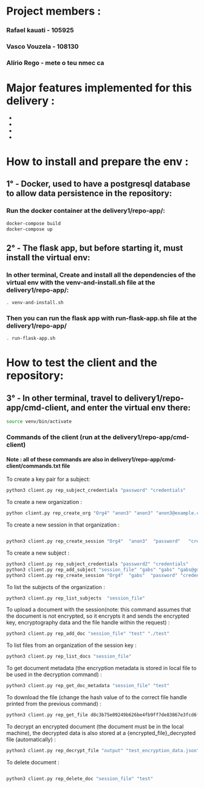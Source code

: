 # Project members :

### Rafael kauati - 105925
### Vasco Vouzela - 108130
### Alírio Rego   - mete o teu nmec ca

# Major features implemented for this delivery :
*
*
*
*

# How to install and prepare the env :

## 1° - Docker, used to have a postgresql database to allow data persistence in the repository:

### Run the docker container at the delivery1/repo-app/:

```bash
docker-compose build
docker-compose up
```

## 2° - The flask app, but before starting it, must install the virtual env:

### In other terminal, Create and install all the dependencies of the virtual env with the venv-and-install.sh file at the delivery1/repo-app/:

```bash
. venv-and-install.sh
```

### Then you can run the flask app with run-flask-app.sh file at the delivery1/repo-app/

```bash
. run-flask-app.sh
```

# How to test the client and the repository:

## 3° - In other terminal, travel to delivery1/repo-app/cmd-client, and enter the virtual env there: 
```bash
source venv/bin/activate
```

### Commands of the client (run at the delivery1/repo-app/cmd-client)
#### Note : all of these commands are also in delivery1/repo-app/cmd-client/commands.txt file

To create a key pair for a subject:
```bash
python3 client.py rep_subject_credentials "password" "credentials"
```

To create a new organization :
```bash
python client.py rep_create_org "Org4" "anon3" "anon3" "anon3@example.com" "credentials"  --repo "localhost:5000"
```

To create a new session in that organization :
```bash

python3 client.py rep_create_session "Org4"  "anon3"  "password"   "credentials" "session_file"  --key "../public_key.pem"
```


To create a new subject :
```bash
python3 client.py rep_subject_credentials "password2" "credentials"
python3 client.py rep_add_subject "session_file" "gabs" "gabs" "gabs@gmail.com"  "credentials"
python3 client.py rep_create_session "Org4"  "gabs"  "password" "credentials" "session_file"
```

To list the subjects of the organization :
```bash
python3 client.py rep_list_subjects  "session_file"
```

To upload a document with the session(note: this command assumes that the document is not encrypted, so it encrypts it and sends the encrypted key, encryptography data and the file handle within the request) :
```bash
python3 client.py rep_add_doc "session_file" "test" "./test"
```

To list files from an organization of the session key :
```bash
python3 client.py rep_list_docs "session_file"
```

To get document metadata (the encryption metadata is stored in local file to be used in the decryption command) :
```bash
python3 client.py rep_get_doc_metadata "session_file" "test"
```

To download the file (change the hash value of to the correct file handle printed from the previous command) :
```bash
python3 client.py rep_get_file d8c3b75e09249b626be4fb9ff7de83867e3fcd6f1afa664c5131d81055ac8867 -f  "output"
```

To decrypt an encrypted document (the document must be in the local machine), the decrypted data is also stored at a {encrypted_file}_decrypted file (automatically) :
```bash
python3 client.py rep_decrypt_file "output" "test_encryption_data.json"
```
To delete document :
```bash

python3 client.py rep_delete_doc "session_file" "test"
```